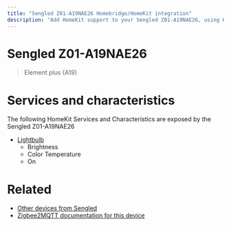 ```yaml
---
title: "Sengled Z01-A19NAE26 Homebridge/HomeKit integration"
description: "Add HomeKit support to your Sengled Z01-A19NAE26, using Homebridge, Zigbee2MQTT and homebridge-z2m."
---
```

<!---
This file has been GENERATED using src/docgen/docgen.ts
DO NOT EDIT THIS FILE MANUALLY!
-->
# Sengled Z01-A19NAE26
> Element plus (A19)


# Services and characteristics
The following HomeKit Services and Characteristics are exposed by
the Sengled Z01-A19NAE26

* [Lightbulb](../../light.md)
  * Brightness
  * Color Temperature
  * On


# Related
* [Other devices from Sengled](../index.md#sengled)
* [Zigbee2MQTT documentation for this device](https://www.zigbee2mqtt.io/devices/Z01-A19NAE26.html)